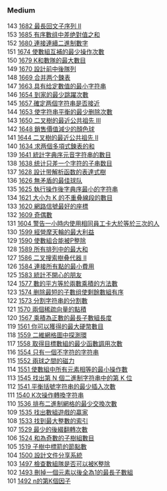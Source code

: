 ### Medium

143 [1682 最長回文子序列 II](./Medium/1682.md)  
153 [1685 有序數组中差绝對值之和](./Medium/1685.md)  
152 [1680 連接連續二進制數字](./Medium/1680.md)  
151 [1674 使數組互補的最少操作次數](./Medium/1674.md)  
150 [1679 K和數隊的最大數目](./Medium/1679.md)  
149 [1670 設計前中後隊列](./Medium/1670.md)  
148 [1669 合并两个鍊表](./Medium/1669.md)  
147 [1663 具有给定數值的最小字符串](./Medium/1663.md)  
146 [1654 到家的最少跳躍次數](./Medium/1654.md)  
145 [1657 確定两個字符串是否接近](./Medium/1657.md)  
144 [1653 使字符串平衡的最少删除次數](./Medium/1653.md)  
143 [1650 二叉樹的最近公共祖先 III](./Medium/1650.md)  
142 [1648 銷售價值減少的顏色球](./Medium/1648.md)  
141 [1644 二叉樹的最近公共祖先 II](./Medium/1644.md)  
140 [1634 求两個多項式鍊表的和](./Medium/1634.md)   
139 [1641 統計字典序元音字符串的數目](./Medium/1641.md)  
138 [1638 统计只差一个字符的子串数目](./Medium/1638.md)  
137 [1628 設计带解析函数的表達式樹](./Medium/1628.md)  
136 [1626 無矛盾的最佳球队](./Medium/1626.md)   
135 [1625 執行操作後字典序最小的字符串](./Medium/1625.md)   
134 [1621 大小为 K 的不重叠線段的數目](./Medium/1621.md)  
133 [1620 網路信號最好的座標](./Medium/1620.md)   
132 [1609 奇偶數](./Medium/1609.md)   
131 [1604 警告一小時内使用相同員工卡大於等於三次的人](./Medium/1604.md)   
130 [1599 經營摩天輪的最大利益](./Medium/1599.md)   
129 [1590 使數組合能被P整除](./Medium/1590.md)   
128 [1589 所有排列中的最大和](./Medium/1589.md)   
127 [1586 二叉搜索樹叠代器 II](./Medium/1586.md)   
126 [1584 連接所有點的最小費用](./Medium/1584.md)   
125 [1583 統計不開心的朋友](./Medium/1583.md)   
124 [1577 數的平方等於兩數乘積的方法數](./Medium/1577.md)   
123 [1574 删除最短的子數组使剩餘數組有序](./Medium/1574.md)   
122 [1573 分割字符串的分割數](./Medium/1573.md)  
121 [1570 兩個稀疏向量的點積](./Medium/1570.md)  
120 [1567 乘積為正數的最長子數組長度](./Medium/1567.md)  
119 [1561 你可以獲得的最大硬幣數目](./Medium/1561.md)  
118 [1559 二維網格圖中探測環](./Medium/1559.md)  
117 [1558 取得目標數組的最少函數調用次數](./Medium/1558.md)  
116 [1554 只有一個不字符的字符串](./Medium/1552.md)  
115 [1552 兩球之間的磁力](./Medium/1552.md)  
114 [1551 使數組中所有元素相等的最小操作數](./Medium/1551.md)  
113 [1545 找出第 N 個二進制字符串中的第 K 位](./Medium/1545.md)  
112 [1541 平衡括號字符串的最少插入次數](./Medium/1541.md)  
111 [1540 K次操作轉換字符串](./Medium/1540.md)  
110 [1536 排布二進制網格的最少交換次數](./Medium/1536.md)  
109 [1535 找出數組遊戲的贏家](./Medium/1535.md)  
108 [1533 找到最大整數的索引](./Medium/1533.md)  
107 [1529 最少的後綴翻轉次數](./Medium/1529.md)  
106 [1524 和為奇數的子樹組數目](./Medium/1524.md)  
105 [1519 子樹中標箭的節點數](./Medium/1519.md)  
104 [1500 設計文件分享系統](./Medium/1500.md)  
103 [1497 檢查數組隊是否可以被K整除](./Medium/1497.md)  
102 [1493 刪掉一個元素以後全為1的最長子數組](./Medium/1492.md)  
101 [1492 n的第K個因子](./Medium/1492.md)  